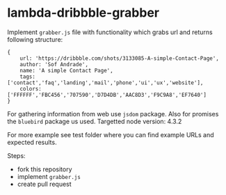 # lambda-dribbble-grabber

Implement `grabber.js` file with functionality which grabs url and returns following structure:

```
{
    url: 'https://dribbble.com/shots/3133085-A-simple-Contact-Page',
    author: 'Sof Andrade',
    name: 'A simple Contact Page',
    tags: ['contact','faq','landing','mail','phone','ui','ux','website'],
    colors: ['FFFFFF','FBC456','707590','D7D4DB','AAC8D3','F9C9A8','EF7640']
}
```

For gathering information from web use `jsdom` package. Also for promises the `bluebird` package us used.
Targetted node version: 4.3.2

For more example see test folder where you can find example URLs and expected results.

Steps:
 - fork this repository
 - implement `grabber.js`
 - create pull request